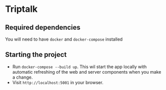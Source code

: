 # Triptalk

## Required dependencies

You will need to have `docker` and `docker-compose` installed

## Starting the project

- Run `docker-compose --build up`. This wil start the app locally with automatic refreshing of the web and server components when you make a change.
- Visit `http://localhost:5001` in your browser.
